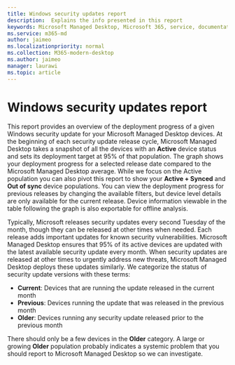 ```yaml
---
title: Windows security updates report
description:  Explains the info presented in this report
keywords: Microsoft Managed Desktop, Microsoft 365, service, documentation
ms.service: m365-md
author: jaimeo
ms.localizationpriority: normal
ms.collection: M365-modern-desktop
ms.author: jaimeo
manager: laurawi
ms.topic: article
---
```


# Windows security updates report

This report provides an overview of the deployment progress of a given Windows security update for your Microsoft Managed Desktop devices. At the beginning of each security update release cycle, Microsoft Managed Desktop takes a snapshot of all the devices with an **Active** device status and sets its deployment target at 95% of that population. The graph shows your deployment progress for a selected release date compared to the Microsoft Managed Desktop average. While we focus on the Active population you can also pivot this report to show your **Active + Synced** and **Out of sync** device populations. You can view the deployment progress for previous releases by changing the available filters, but device level details are only available for the current release. Device information viewable in the table following the graph is also exportable for offline analysis. 

Typically, Microsoft releases security updates every second Tuesday of the month, though they can be released at other times when needed. Each release adds important updates for known security vulnerabilities. Microsoft Managed Desktop ensures that 95% of its active devices are updated with the latest available security update every month. When security updates are released at other times to urgently address new threats, Microsoft Managed Desktop deploys these updates similarly. We categorize the status of security update versions with these terms: 

- **Current**: Devices that are running the update released in the current month 
- **Previous**: Devices running the update that was released in the previous month 
- **Older**: Devices running any security update released prior to the previous month 

There should only be a few devices in the **Older** category. A large or growing **Older** population probably indicates a systemic problem that you should report to Microsoft Managed Desktop so we can investigate. 